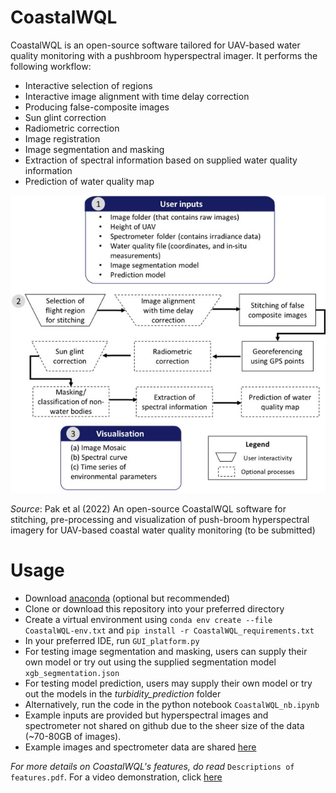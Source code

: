# CoastalWQL
CoastalWQL is an open-source software tailored for UAV-based water quality monitoring with a pushbroom hyperspectral imager. It performs the following workflow:

* Interactive selection of regions
* Interactive image alignment with time delay correction
* Producing false-composite images
* Sun glint correction
* Radiometric correction
* Image registration
* Image segmentation and masking
* Extraction of spectral information based on supplied water quality information
* Prediction of water quality map

![alt text](workflow.jpg "Workflow")

*Source*: Pak et al (2022) An open-source CoastalWQL software for stitching, pre-processing and visualization of push-broom hyperspectral imagery for UAV-based coastal water quality monitoring (to be submitted)

# Usage

* Download [anaconda](https://www.anaconda.com/) (optional but recommended)
* Clone or download this repository into your preferred directory
* Create a virtual environment using `conda env create --file CoastalWQL-env.txt` and `pip install -r CoastalWQL_requirements.txt`
* In your preferred IDE, run `GUI_platform.py`
* For testing image segmentation and masking, users can supply their own model or try out using the supplied segmentation model `xgb_segmentation.json`
* For testing model prediction, users may supply their own model or try out the models in the *turbidity_prediction* folder
* Alternatively, run the code in the python notebook `CoastalWQL_nb.ipynb`
* Example inputs are provided but hyperspectral images and spectrometer not shared on github due to the sheer size of the data (~70-80GB of images).
* Example images and spectrometer data are shared [here](https://drive.google.com/drive/folders/1sQl46ogE3xtTtfrL_iqUmq_j5pbkNlaK?usp=sharing)

*For more details on CoastalWQL's features, do read* `Descriptions of features.pdf`. For a video demonstration, click [here](https://youtu.be/Jf2hCieibZ8)


